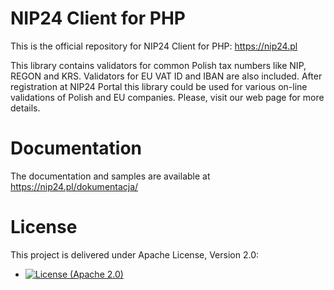 # NIP24 Client for PHP

This is the official repository for NIP24 Client for PHP: https://nip24.pl

This library contains validators for common Polish tax numbers like NIP, REGON and KRS. Validators for EU VAT ID and IBAN
are also included. After registration at NIP24 Portal this library could be used for various
on-line validations of Polish and EU companies. Please, visit our web page for more details.

# Documentation

The documentation and samples are available at https://nip24.pl/dokumentacja/

# License

This project is delivered under Apache License, Version 2.0:

- [![License (Apache 2.0)](https://img.shields.io/badge/license-Apache%20version%202.0-blue.svg?style=flat-square)](http://www.apache.org/licenses/LICENSE-2.0)